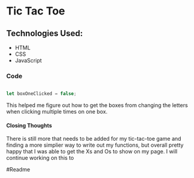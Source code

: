 # Tic Tac Toe 

## Technologies Used:

- HTML 
- CSS
- JavaScript 


### Code
```javascript

let boxOneClicked = false;

```

This helped me figure out how to get the boxes from changing the letters when clicking multiple times on one box.  

#### Closing Thoughts

There is still more that needs to be added for my tic-tac-toe game and finding a more simplier way to write out my functions, but overall pretty happy that I was able to get the Xs and Os to show on my page. I will continue working on this to  

#Readme